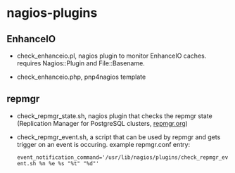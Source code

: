 # nagios-plugins

## EnhanceIO

 * check_enhanceio.pl, nagios plugin to monitor EnhanceIO caches.
   requires Nagios::Plugin and File::Basename.

 * check_enhanceio.php, pnp4nagios template

## repmgr

 * check_repmgr_state.sh, nagios plugin that checks the repmgr state
   (Replication Manager for PostgreSQL clusters, [repmgr.org](http://www.repmgr.org))

 * check_repmgr_event.sh, a script that can be used by repmgr and gets
   trigger on an event is occuring. example repmgr.conf entry:

   ```event_notification_command='/usr/lib/nagios/plugins/check_repmgr_event.sh %n %e %s "%t" "%d"'```
